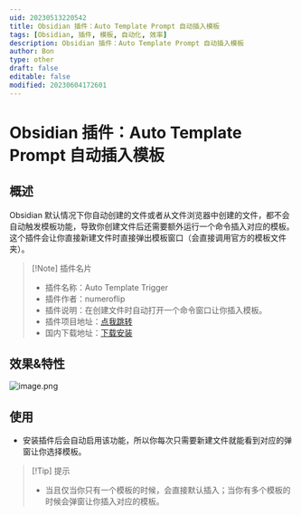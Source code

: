 ```yaml
---
uid: 20230513220542
title: Obsidian 插件：Auto Template Prompt 自动插入模板
tags: [Obsidian, 插件, 模板, 自动化, 效率]
description: Obsidian 插件：Auto Template Prompt 自动插入模板
author: Bon
type: other
draft: false
editable: false
modified: 20230604172601
---
```


# Obsidian 插件：Auto Template Prompt 自动插入模板

## 概述

Obsidian 默认情况下你自动创建的文件或者从文件浏览器中创建的文件，都不会自动触发模板功能，导致你创建文件后还需要额外运行一个命令插入对应的模板。这个插件会让你直接新建文件时直接弹出模板窗口（会直接调用官方的模板文件夹）。

> [!Note] 插件名片
> - 插件名称：Auto Template Trigger
> - 插件作者：numeroflip
> - 插件说明：在创建文件时自动打开一个命令窗口让你插入模板。
> - 插件项目地址：[点我跳转](https://github.com/numeroflip/obsidian-auto-template-prompt)
> - 国内下载地址：[下载安装](https://pkmer.cn/products/plugin/pluginMarket/?obsidian-auto-template-prompt)

## 效果&特性

![image.png](https://cdn.pkmer.cn/images/20230514132021.png!pkmer)

## 使用

- 安装插件后会自动启用该功能，所以你每次只需要新建文件就能看到对应的弹窗让你选择模板。

>[!Tip] 提示
>- 当且仅当你只有一个模板的时候，会直接默认插入；当你有多个模板的时候会弹窗让你插入对应的模板。